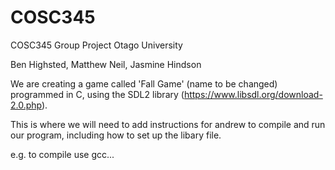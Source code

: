 # COSC345
COSC345 Group Project Otago University

Ben Highsted, Matthew Neil, Jasmine Hindson

We are creating a game called 'Fall Game' (name to be changed) programmed in C, using the SDL2 library (https://www.libsdl.org/download-2.0.php).

This is where we will need to add instructions for andrew to compile and run our program, including how to set up the libary file.

e.g. to compile use gcc...
